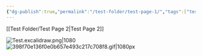 ```yaml
---
{"dg-publish":true,"permalink":"/test-folder/test-page-1/","tags":["testing"]}
---
```


[[Test Folder/Test Page 2\|Test Page 2]]

![Test.excalidraw.png|1080](/img/user/Excalidraw/Testing/Test.excalidraw.png)
![398f70e136f0e0b657e493c217c708f8.gif|1080px](/img/user/_Bit%20Lab%20Organisation/Bit%20Lab%20Site%20Images/398f70e136f0e0b657e493c217c708f8.gif)

